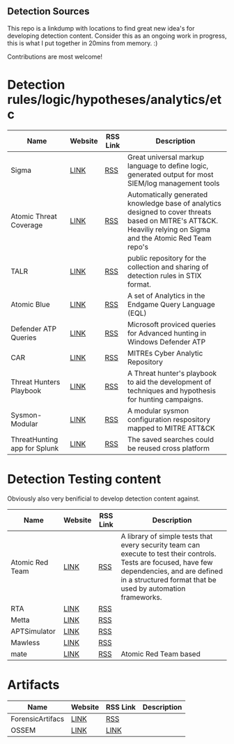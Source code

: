 ## Detection Sources

This repo is a linkdump with locations to find great new idea's for developing detection content.
Consider this as an ongoing work in progress, this is what I put together in 20mins from memory. :)

Contributions are most welcome!


# Detection rules/logic/hypotheses/analytics/etc
|Name|Website|RSS Link|Description|
|---|---|---|---|
|Sigma|[LINK](https://github.com/Neo23x0/sigma/)|[RSS](https://github.com/Neo23x0/sigma/commits/master.atom)|Great universal markup language to define logic, generated output for most SIEM/log management tools|
|Atomic Threat Coverage|[LINK](https://github.com/krakow2600/atomic-threat-coverage)|[RSS](https://github.com/krakow2600/atomic-threat-coverage/commits/master.atom)|Automatically generated knowledge base of analytics designed to cover threats based on MITRE's ATT&CK. Heaviliy relying on Sigma and the Atomic Red Team repo's|
|TALR|[LINK](https://github.com/SecurityRiskAdvisors/TALR)|[RSS](https://github.com/SecurityRiskAdvisors/TALR/commits/master.atom)| public repository for the collection and sharing of detection rules in STIX format.|
|Atomic Blue|[LINK](https://eqllib.readthedocs.io/en/latest/atomicblue.html)|[RSS](https://github.com/endgameinc/eqllib/tree/master/eqllib/analytics/commits/master.atom)|A set of Analytics in the Endgame Query Language (EQL)|
|Defender ATP Queries|[LINK](https://github.com/Microsoft/WindowsDefenderATP-Hunting-Queries)|[RSS](https://github.com/Microsoft/WindowsDefenderATP-Hunting-Queries/commits/master.atom)|Microsoft proviced queries for Advanced hunting in Windows Defender ATP|
|CAR|[LINK](https://car.mitre.org)|[RSS](https://github.com/mitre-attack/car/commits/master/docs/analytics.atom)|MITREs Cyber Analytic Repository|
|Threat Hunters Playbook|[LINK](https://github.com/Cyb3rWard0g/ThreatHunter-Playbook)|[RSS](https://github.com/Cyb3rWard0g/ThreatHunter-Playbook/commits/master.atom)|A Threat hunter's playbook to aid the development of techniques and hypothesis for hunting campaigns.|
|Sysmon-Modular|[LINK](https://github.com/olafhartong/sysmon-modular)|[RSS](https://github.com/olafhartong/sysmon-modular/commits/master.atom)|A modular sysmon configuration respository mapped to MITRE ATT&CK|
|ThreatHunting app for Splunk|[LINK](https://github.com/olafhartong/sysmon-modular)|[RSS](https://github.com/olafhartong/ThreatHunting/commits/master/default.atom)|The saved searches could be reused cross platform|

# Detection Testing content
Obviously also very benificial to develop detection content against.

|Name|Website|RSS Link|Description|
|---|---|---|---|
|Atomic Red Team|[LINK](https://github.com/redcanaryco/atomic-red-team)|[RSS](https://github.com/redcanaryco/atomic-red-team/commits/master.atom)|A library of simple tests that every security team can execute to test their controls. Tests are focused, have few dependencies, and are defined in a structured format that be used by automation frameworks.|
|RTA|[LINK](https://github.com/endgameinc/rta)|[RSS](https://github.com/endgameinc/rta/commits/master.atom)||
|Metta|[LINK](https://github.com/uber-common/metta)|[RSS](https://github.com/uber-common/metta/commits/master.atom)||
|APTSimulator|[LINK](https://github.com/NextronSystems/APTSimulator)|[RSS](https://github.com/NextronSystems/APTSimulator/commits/master.atom)||
|Mawless|[LINK](https://github.com/n0dec/MalwLess)|[RSS](https://github.com/n0dec/MalwLess/commits/master.atom)||
|mate|[LINK](https://github.com/fugawi/mate)|[RSS](https://github.com/fugawi/mate/commits/master.atom)|Atomic Red Team based|

# Artifacts
|Name|Website|RSS Link|Description|
|---|---|---|---|
|ForensicArtifacs|[LINK](https://github.com/ForensicArtifacts/artifacts)|[RSS](https://github.com/ForensicArtifacts/artifacts/commits/master/artifacts.atom)||
|OSSEM|[LINK](https://github.com/Cyb3rWard0g/OSSEM/)|[LINK](https://github.com/Cyb3rWard0g/OSSEM/commits/master.atom)||
